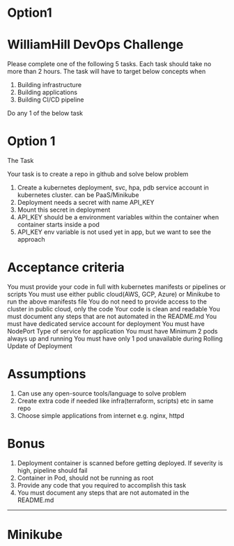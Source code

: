 # Option1

# WilliamHill DevOps Challenge

Please complete one of the following 5 tasks. Each task should take no more than 2 hours. The task will
have to target below concepts when

1. Building infrastructure
2. Building applications
3. Building CI/CD pipeline

Do any 1 of the below task

# Option 1

The Task

Your task is to create a repo in github and solve below problem

1. Create a kubernetes deployment, svc, hpa, pdb service account in kubernetes cluster. can be
PaaS/Minikube
2. Deployment needs a secret with name API_KEY
3. Mount this secret in deployment
4. API_KEY should be a environment variables within the container when container starts inside a pod
5. API_KEY env variable is not used yet in app, but we want to see the approach

# Acceptance criteria

You must provide your code in full with kubernetes manifests or pipelines or scripts
You must use either public cloud(AWS, GCP, Azure) or Minikube to run the above manifests file
You do not need to provide access to the cluster in public cloud, only the code
Your code is clean and readable
You must document any steps that are not automated in the README.md
You must have dedicated service account for deployment
You must have NodePort Type of service for application
You must have Minimum 2 pods always up and running
You must have only 1 pod unavailable during Rolling Update of Deployment

# Assumptions

1. Can use any open-source tools/language to solve problem
2. Create extra code if needed like infra(terraform, scripts) etc in same repo
3. Choose simple applications from internet e.g. nginx, httpd

# Bonus
1. Deployment container is scanned before getting deployed. If severity is high, pipeline should fail
2. Container in Pod, should not be running as root
3. Provide any code that you required to accomplish this task
4. You must document any steps that are not automated in the README.md

----------------------------------------------------------------------------------------------------------------------------------------------------

# Minikube









